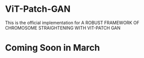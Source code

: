 # ViT-Patch-GAN

This is the official implementation for A ROBUST FRAMEWORK OF CHROMOSOME STRAIGHTENING WITH VIT-PATCH GAN

# Coming Soon in March
